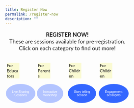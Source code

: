 ```yaml
---
title: Register Now​
permalink: /register-now
description: ""
---
```

<html>
<head>
<style>
* {
  box-sizing: border-box;
}
.column {
  float: left;
  width: 25%;
  padding: 5px;
}
.button1 {
background-color:#b3c4ff;
  border: none;
  color: white;
  padding: 20px;
  text-align: center;
  text-decoration: none;
  display: inline-block;
  font-size: 10px;
  margin: 4px -3px;
  cursor: pointer;
}
.button5 {
background-color:#3366ff;
  border: none;
  color: white;
  padding: 20px;
  text-align: center;
  text-decoration: none;
  display: inline-block;
  font-size: 10px;
  margin: 4px -3px;
  cursor: pointer;
}
.button5, .button1 {
 border-radius: 50%;
 }
</style>
</head>
	<body>
<p style="font-family:Lato,sans-serif; font-size:18px;text-align:center;"><strong>REGISTER NOW! </strong><br/>
These are sessions available for pre-registration. Click on each category to find out more!</p>
		<div class="row">
  <div class="column">
  <p style="background-color: lightgoldenrodyellow;
width: 45%;font-size: 14px;font-family:Lato,sans-serif;">For Educators</p>
  <a href="reg.biz/Registration/eventreg?event=MTLS2022HSS"><button class="button button1">Live Sharing <br/>Sessions</button></a>
  </div>
  <div class="column">
  <p style="background-color: lightgoldenrodyellow;
width: 45%;font-size: 14px;font-family:Lato,sans-serif;">For Parents</p>
 <a href="event-reg.biz/Registration/eventreg?event=MTLS2022IW">  <button class="button button1">Interactive<br/> Workshop</button></a>
  </div>
  <div class="column"> 
  <p style="background-color: lightgoldenrodyellow;
width: 45%;font-size: 14px;font-family:Lato,sans-serif;">For Children</p> 
<a href="event-reg.biz/Registration/eventreg?event=MTLS2022STS"> <button class="button button5">Story telling <br/>session</button></a>
  </div>
  <div class="column">
  <p style="background-color: lightgoldenrodyellow;
width: 45%;font-size: 14px;font-family:Lato,sans-serif;">For Children</p>
  <a href="event-reg.biz/Registration/eventreg?event=MTLS2022ES"> <button class="button button5">Engagement <br/>sessopms</button></a>
  </div> 
 </div>
</body>
</html>